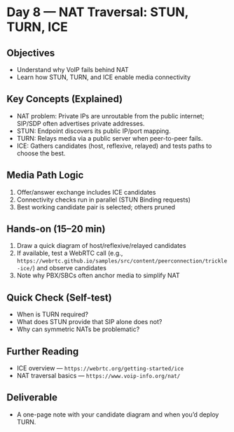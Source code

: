 # Day 8 — NAT Traversal: STUN, TURN, ICE

## Objectives
- Understand why VoIP fails behind NAT
- Learn how STUN, TURN, and ICE enable media connectivity

## Key Concepts (Explained)
- NAT problem: Private IPs are unroutable from the public internet; SIP/SDP often advertises private addresses.
- STUN: Endpoint discovers its public IP/port mapping.
- TURN: Relays media via a public server when peer-to-peer fails.
- ICE: Gathers candidates (host, reflexive, relayed) and tests paths to choose the best.

## Media Path Logic
1) Offer/answer exchange includes ICE candidates
2) Connectivity checks run in parallel (STUN Binding requests)
3) Best working candidate pair is selected; others pruned

## Hands-on (15–20 min)
1) Draw a quick diagram of host/reflexive/relayed candidates
2) If available, test a WebRTC call (e.g., `https://webrtc.github.io/samples/src/content/peerconnection/trickle-ice/`) and observe candidates
3) Note why PBX/SBCs often anchor media to simplify NAT

## Quick Check (Self-test)
- When is TURN required?
- What does STUN provide that SIP alone does not?
- Why can symmetric NATs be problematic?

## Further Reading
- ICE overview — `https://webrtc.org/getting-started/ice`
- NAT traversal basics — `https://www.voip-info.org/nat/`

## Deliverable
- A one-page note with your candidate diagram and when you’d deploy TURN.
